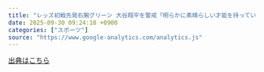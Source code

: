 ```yaml
---
title: "レッズ初戦先発右腕グリーン 大谷翔平を警戒「明らかに素晴らしい才能を持っている」 過去の対戦成績は…（スポーツ報知） - Yahoo!ニュース"
date: 2025-09-30 09:24:18 +0900
categories: ["スポーツ"]
source: "https://www.google-analytics.com/analytics.js"
---
```


[出典はこちら](https://www.google-analytics.com/analytics.js)
